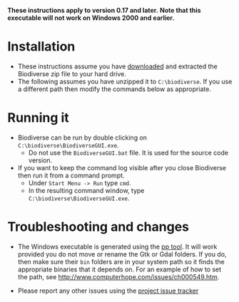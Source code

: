 **These instructions apply to version 0.17 and later.**
**Note that this executable will not work on Windows 2000 and earlier.**

# Installation #

  * These instructions assume you have [downloaded](http://code.google.com/p/biodiverse/downloads/list) and extracted the Biodiverse zip file to your hard drive.
  * The following assumes you have unzipped it to `C:\biodiverse`.  If you use a different path then modify the commands below as appropriate.

# Running it #

  * Biodiverse can be run by double clicking on `C:\biodiverse\BiodiverseGUI.exe`.
    * Do not use the `BiodiverseGUI.bat` file.  It is used for the source code version.
  * If you want to keep the command log visible after you close Biodiverse then run it from a command prompt.
    * Under `Start Menu -> Run` type `cmd`.
    * In the resulting command window, type `C:\biodiverse\BiodiverseGUI.exe`.


# Troubleshooting and changes #

  * The Windows executable is generated using the [pp tool](https://metacpan.org/pod/pp).  It will work provided you do not move or rename the Gtk or Gdal folders.  If you do, then make sure their `bin` folders are in your system path so it finds the appropriate binaries that it depends on.  For an example of how to set the path, see http://www.computerhope.com/issues/ch000549.htm.

  * Please report any other issues using the [project issue tracker](http://code.google.com/p/biodiverse/issues/list)